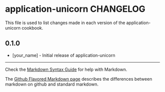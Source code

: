 application-unicorn CHANGELOG
=============================

This file is used to list changes made in each version of the application-unicorn cookbook.

0.1.0
-----
- [your_name] - Initial release of application-unicorn

- - -
Check the [Markdown Syntax Guide](http://daringfireball.net/projects/markdown/syntax) for help with Markdown.

The [Github Flavored Markdown page](http://github.github.com/github-flavored-markdown/) describes the differences between markdown on github and standard markdown.
